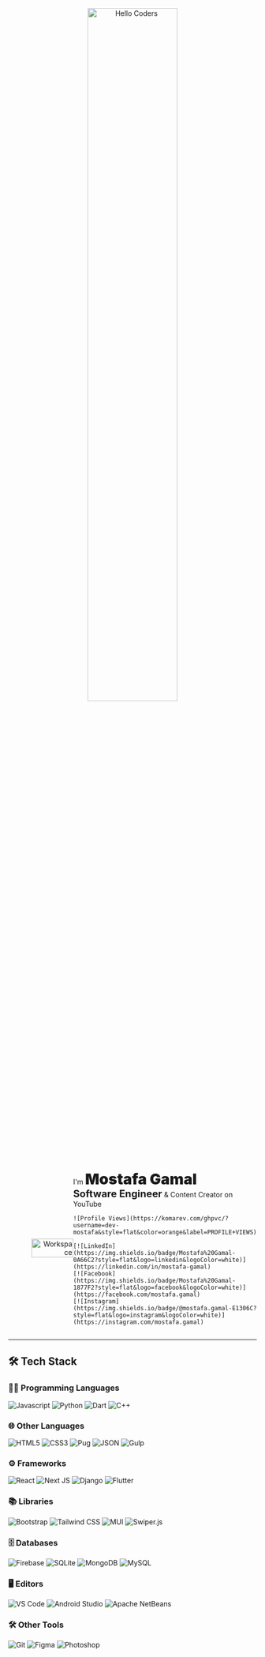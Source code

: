 <div align="center" width="100%">

  <!-- عنوان -->
  <img src="https://github.com/SP-XD/SP-XD/blob/main/images/hellocoders_rounded.gif?raw=true" alt="Hello Coders" width="60%"/> 

</div>

<div style="display: flex; align-items: center; justify-content: space-between;">

  <!-- الصورة اليمين -->
  <div align="right" style="flex: 1;">
    <img src="https://github.com/SP-XD/SP-XD/blob/main/images/dev-working_rounded.gif?raw=true" alt="Workspace" width="80%"/>
  </div>

  <!-- الكلام والشبكات الشمال -->
  <div align="left" style="flex: 1;">
    <p>
      I'm <b style="font-weight:900; font-size:30px;">Mostafa Gamal</b><br>
      <b style="font-size:20px;">Software Engineer</b> & Content Creator on YouTube
    </p>

    ![Profile Views](https://komarev.com/ghpvc/?username=dev-mostafa&style=flat&color=orange&label=PROFILE+VIEWS)

    [![LinkedIn](https://img.shields.io/badge/Mostafa%20Gamal-0A66C2?style=flat&logo=linkedin&logoColor=white)](https://linkedin.com/in/mostafa-gamal)  
    [![Facebook](https://img.shields.io/badge/Mostafa%20Gamal-1877F2?style=flat&logo=facebook&logoColor=white)](https://facebook.com/mostafa.gamal)  
    [![Instagram](https://img.shields.io/badge/@mostafa.gamal-E1306C?style=flat&logo=instagram&logoColor=white)](https://instagram.com/mostafa.gamal)  
  </div>

</div>

<hr></hr>

## 🛠️ Tech Stack

### 👨‍💻 Programming Languages
![Javascript](https://img.shields.io/badge/JavaScript-323330?style=flat&logo=javascript&logoColor=F7DF1E)
![Python](https://img.shields.io/badge/Python-FFD43B?style=flat&logo=python&logoColor=darkgreen)
![Dart](https://img.shields.io/badge/Dart-0175C2?style=flat&logo=dart&logoColor=white)
![C++](https://img.shields.io/badge/C%2B%2B-00599C?style=flat&logo=c%2B%2B&logoColor=white)

### 🌐 Other Languages
![HTML5](https://img.shields.io/badge/HTML5-E34F26?style=flat&logo=html5&logoColor=white)
![CSS3](https://img.shields.io/badge/CSS3-1572B6?style=flat&logo=css3&logoColor=white)
![Pug](https://img.shields.io/badge/Pug-A86454?style=flat&logo=pug&logoColor=white)
![JSON](https://img.shields.io/badge/JSON-5E5C5C?style=flat&logo=json&logoColor=white)
![Gulp](https://img.shields.io/badge/Gulp-CF4647?style=flat&logo=gulp&logoColor=white)

### ⚙️ Frameworks
![React](https://img.shields.io/badge/React-20232A?style=flat&logo=react&logoColor=61DAFB)
![Next JS](https://img.shields.io/badge/Next.js-000000?style=flat&logo=nextdotjs&logoColor=white)
![Django](https://img.shields.io/badge/Django-092E20?style=flat&logo=django&logoColor=white)
![Flutter](https://img.shields.io/badge/Flutter-02569B?style=flat&logo=flutter&logoColor=white)

### 📚 Libraries
![Bootstrap](https://img.shields.io/badge/Bootstrap-563D7C?style=flat&logo=bootstrap&logoColor=white)
![Tailwind CSS](https://img.shields.io/badge/Tailwind_CSS-38B2AC?style=flat&logo=tailwind-css&logoColor=white)
![MUI](https://img.shields.io/badge/MUI-007FFF?style=flat&logo=mui&logoColor=white)
![Swiper.js](https://img.shields.io/badge/Swiper.js-6332F6?style=flat&logo=swiper&logoColor=white)

### 🗄️ Databases
![Firebase](https://img.shields.io/badge/Firebase-ffca28?style=flat&logo=firebase&logoColor=black)
![SQLite](https://img.shields.io/badge/SQLite-07405E?style=flat&logo=sqlite&logoColor=white)
![MongoDB](https://img.shields.io/badge/MongoDB-4EA94B?style=flat&logo=mongodb&logoColor=white)
![MySQL](https://img.shields.io/badge/MySQL-4479A1?style=flat&logo=mysql&logoColor=white)

### 🖥️ Editors
![VS Code](https://img.shields.io/badge/Visual_Studio_Code-0078D4?style=flat&logo=visual%20studio%20code&logoColor=white)
![Android Studio](https://img.shields.io/badge/Android_Studio-3DDC84?style=flat&logo=android-studio&logoColor=white)
![Apache NetBeans](https://img.shields.io/badge/Apache_NetBeans_IDE-1B6AC6?style=flat&logo=apachenetbeanside&logoColor=white)

### 🛠️ Other Tools
![Git](https://img.shields.io/badge/Git-E44C30?style=flat&logo=git&logoColor=white)
![Figma](https://img.shields.io/badge/Figma-F24E1E?style=flat&logo=figma&logoColor=white)
![Photoshop](https://img.shields.io/badge/Adobe_Photoshop-31A8FF?style=flat&logo=adobe-photoshop&logoColor=white)

